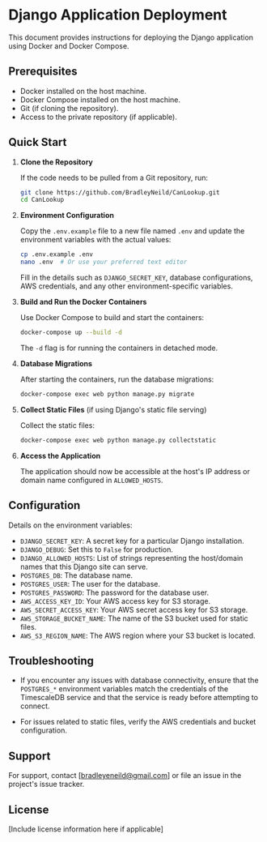 # Django Application Deployment

This document provides instructions for deploying the Django application using Docker and Docker Compose.

## Prerequisites

- Docker installed on the host machine.
- Docker Compose installed on the host machine.
- Git (if cloning the repository).
- Access to the private repository (if applicable).

## Quick Start

1. **Clone the Repository**

   If the code needs to be pulled from a Git repository, run:

   ```bash
   git clone https://github.com/BradleyNeild/CanLookup.git
   cd CanLookup
   ```

2. **Environment Configuration**

   Copy the `.env.example` file to a new file named `.env` and update the environment variables with the actual values:

   ```bash
   cp .env.example .env
   nano .env  # Or use your preferred text editor
   ```

   Fill in the details such as `DJANGO_SECRET_KEY`, database configurations, AWS credentials, and any other environment-specific variables.

3. **Build and Run the Docker Containers**

   Use Docker Compose to build and start the containers:

   ```bash
   docker-compose up --build -d
   ```

   The `-d` flag is for running the containers in detached mode.

4. **Database Migrations**

   After starting the containers, run the database migrations:

   ```bash
   docker-compose exec web python manage.py migrate
   ```

5. **Collect Static Files** (if using Django's static file serving)

   Collect the static files:

   ```bash
   docker-compose exec web python manage.py collectstatic
   ```

6. **Access the Application**

   The application should now be accessible at the host's IP address or domain name configured in `ALLOWED_HOSTS`.

## Configuration

Details on the environment variables:

- `DJANGO_SECRET_KEY`: A secret key for a particular Django installation.
- `DJANGO_DEBUG`: Set this to `False` for production.
- `DJANGO_ALLOWED_HOSTS`: List of strings representing the host/domain names that this Django site can serve.
- `POSTGRES_DB`: The database name.
- `POSTGRES_USER`: The user for the database.
- `POSTGRES_PASSWORD`: The password for the database user.
- `AWS_ACCESS_KEY_ID`: Your AWS access key for S3 storage.
- `AWS_SECRET_ACCESS_KEY`: Your AWS secret access key for S3 storage.
- `AWS_STORAGE_BUCKET_NAME`: The name of the S3 bucket used for static files.
- `AWS_S3_REGION_NAME`: The AWS region where your S3 bucket is located.

## Troubleshooting

- If you encounter any issues with database connectivity, ensure that the `POSTGRES_*` environment variables match the credentials of the TimescaleDB service and that the service is ready before attempting to connect.

- For issues related to static files, verify the AWS credentials and bucket configuration.

## Support

For support, contact [bradleyeneild@gmail.com] or file an issue in the project's issue tracker.

## License

[Include license information here if applicable]
